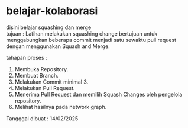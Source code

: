 # belajar-kolaborasi

disini belajar squashing dan merge<br>
tujuan : Latihan melakukan squashing change bertujuan untuk menggabungkan beberapa commit menjadi satu sewaktu pull request dengan menggunakan Squash and Merge. <br>

tahapan proses :<br>
1. Membuka Repository.
2. Membuat Branch.
3. Melakukan Commit minimal 3.
4. Melakukan Pull Request.
5. Menerima Pull Request dan memilih Squash Changes oleh pengelola repository.
6. Melihat hasilnya pada network graph.<br>

Tangggal dibuat : 14/02/2025



